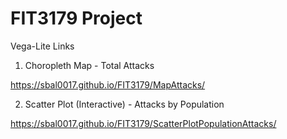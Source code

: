 # FIT3179 Project

Vega-Lite Links

1. Choropleth Map - Total Attacks

https://sbal0017.github.io/FIT3179/MapAttacks/


2. Scatter Plot (Interactive) - Attacks by Population

https://sbal0017.github.io/FIT3179/ScatterPlotPopulationAttacks/
